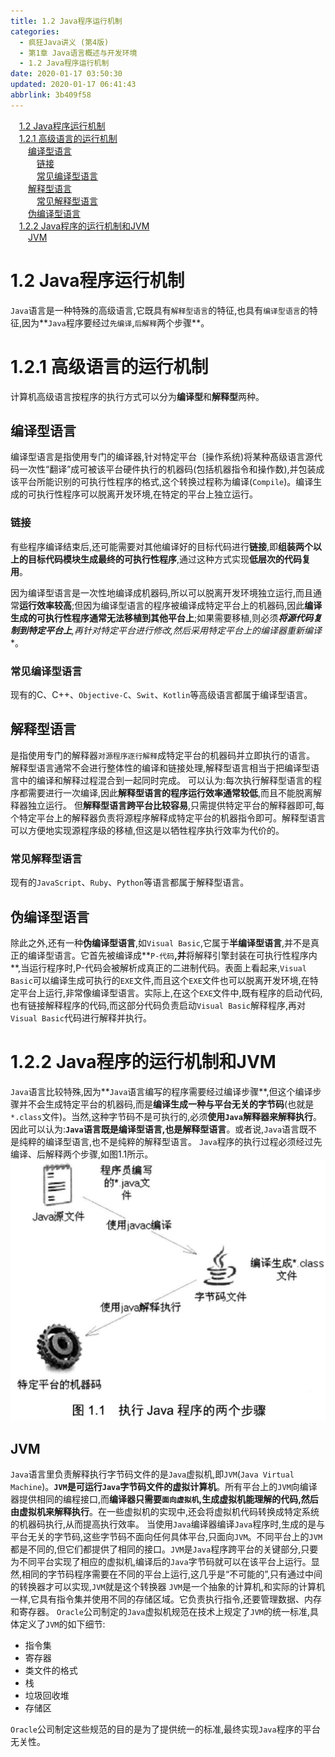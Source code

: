 ```yaml
---
title: 1.2 Java程序运行机制
categories: 
  - 疯狂Java讲义 (第4版)
  - 第1章 Java语言概述与开发环境
  - 1.2 Java程序运行机制
date: 2020-01-17 03:50:30
updated: 2020-01-17 06:41:43
abbrlink: 3b409f58
---
```

<div id='my_toc'><a href="/JavaReadingNotes/3b409f58/#1-2-Java程序运行机制" class="header_1">1.2 Java程序运行机制</a>&nbsp;<br><a href="/JavaReadingNotes/3b409f58/#1-2-1-高级语言的运行机制" class="header_1">1.2.1 高级语言的运行机制</a>&nbsp;<br><a href="/JavaReadingNotes/3b409f58/#编译型语言" class="header_2">编译型语言</a>&nbsp;<br><a href="/JavaReadingNotes/3b409f58/#链接" class="header_3">链接</a>&nbsp;<br><a href="/JavaReadingNotes/3b409f58/#常见编译型语言" class="header_3">常见编译型语言</a>&nbsp;<br><a href="/JavaReadingNotes/3b409f58/#解释型语言" class="header_2">解释型语言</a>&nbsp;<br><a href="/JavaReadingNotes/3b409f58/#常见解释型语言" class="header_3">常见解释型语言</a>&nbsp;<br><a href="/JavaReadingNotes/3b409f58/#伪编译型语言" class="header_2">伪编译型语言</a>&nbsp;<br><a href="/JavaReadingNotes/3b409f58/#1-2-2-Java程序的运行机制和JVM" class="header_1">1.2.2 Java程序的运行机制和JVM</a>&nbsp;<br><a href="/JavaReadingNotes/3b409f58/#JVM" class="header_2">JVM</a>&nbsp;<br></div>
<style>.header_1{margin-left: 1em;}.header_2{margin-left: 2em;}.header_3{margin-left: 3em;}.header_4{margin-left: 4em;}.header_5{margin-left: 5em;}.header_6{margin-left: 6em;}</style>
<!--more-->
<script>if (navigator.platform.search('arm')==-1){document.getElementById('my_toc').style.display = 'none';}var e,p = document.getElementsByTagName('p');while (p.length>0) {e = p[0];e.parentElement.removeChild(e);}</script>

<!--end-->
# 1.2 Java程序运行机制
`Java`语言是一种特殊的高级语言,它既具有`解释型语言`的特征,也具有`编译型语言`的特征,因为**`Java`程序要经过`先编译`,`后解释`两个步骤**。
# 1.2.1 高级语言的运行机制
计算机高级语言按程序的执行方式可以分为**编译型**和**解释型**两种。
## 编译型语言
编译型语言是指使用专门的编译器,针对特定平台〔操作系统)将某种髙级语言源代码一次性“翻译”成可被该平台硬件执行的机器码(包括机器指令和操作数),并包装成该平台所能识别的可执行性程序的格式,这个转换过程称为编译(`Compile`)。编译生成的可执行性程序可以脱离开发环境,在特定的平台上独立运行。
### 链接
有些程序编译结束后,还可能需要对其他编译好的目标代码进行**链接**,即**组装两个以上的目标代码模块生成最终的可执行性程序**,通过这种方式实现**低层次的代码复用**。

因为编译型语言是一次性地编译成机器码,所以可以脱离开发环境独立运行,而且通常**运行效率较高**;但因为编译型语言的程序被编译成特定平台上的机器码,因此**编译生成的可执行性程序通常无法移植到其他平台上**;如果需要移植,则必须***将源代码复制到特定平台上**,再针对特定平台进行修改,然后采用特定平台上的编译器**重新编译**。
### 常见编译型语言
现有的C、C++、`Objective-C`、`Swit`、`Kotlin`等高级语言都属于编译型语言。
## 解释型语言
是指使用专门的解释器`对源程序逐行解释`成特定平台的机器码并立即执行的语言。
解释型语言通常不会进行整体性的编译和链接处理,解释型语言相当于把编译型语言中的编译和解释过程混合到一起同时完成。
可以认为:每次执行解释型语言的程序都需要进行一次编译,因此**解释型语言的程序运行效率通常较低**,而且不能脱离解释器独立运行。
但**解释型语言跨平台比较容易**,只需提供特定平台的解释器即可,每个特定平台上的解释器负责将源程序解释成特定平台的机器指令即可。解释型语言可以方便地实现源程序级的移植,但这是以牺牲程序执行效率为代价的。
### 常见解释型语言
现有的`JavaScript`、`Ruby`、`Python`等语言都属于解释型语言。
## 伪编译型语言
除此之外,还有一种**伪编译型语言**,如`Visual Basic`,它属于**半编译型语言**,并不是真正的编译型语言。它首先被编译成**`P-代码`**,并**将解释引擎封装在可执行性程序内**,当运行程序时,P-代码会被解析成真正的二进制代码。表面上看起来,`Visual Basic`可以编译生成可执行的`EXE`文件,而且这个`EXE`文件也可以脱离开发环境,在特定平台上运行,非常像编译型语言。实际上,在这个`EXE`文件中,既有程序的启动代码,也有链接解释程序的代码,而这部分代码负责启动`Visual Basic`解释程序,再对`Visual Basic`代码进行解释并执行。
# 1.2.2 Java程序的运行机制和JVM
`Java`语言比较特殊,因为**`Java`语言编写的程序需要经过编译步骤**,但这个编译步骤并不会生成特定平台的机器码,而是**编译生成一种与平台无关的字节码**(也就是`*.class`文件)。当然,这种字节码不是可执行的,必须**使用`Java`解释器来解释执行**。因此可以认为:**`Java`语言既是编译型语言,也是解释型语言**。或者说,`Java`语言既不是纯粹的编译型语言,也不是纯粹的解释型语言。
`Java`程序的执行过程必须经过先编译、后解释两个步骤,如图1.1所示。
![这里有一张图片](https://raw.githubusercontent.com/lanlan2017/images/master/CrazyJavaHandout4/Chapter1/1.2.2/1.png)
## JVM
`Java`语言里负责解释执行字节码文件的是`Java`虚拟机,即`JVM`(`Java Virtual Machine`)。**`JVM`是可运行`Java`字节码文件的虚拟计算机**。所有平台上的`JVM`向编译器提供相同的编程接口,而**编译器只需要`面向虚拟机`,生成虚拟机能理解的代码,然后由虚拟机来解释执行**。在一些虚拟机的实现中,还会将虚拟机代码转换成特定系统的机器码执行,从而提高执行效率。
当使用`Java`编译器编译`Java`程序时,生成的是与平台无关的字节码,这些字节码不面向任何具体平台,只面向`JVM`。不同平台上的`JVM`都是不同的,但它们都提供了相同的接口。`JVM`是`Java`程序跨平台的关键部分,只要为不同平台实现了相应的虚拟机,编译后的`Java`字节码就可以在该平台上运行。显然,相同的字节码程序需要在不同的平台上运行,这几乎是“不可能的”,只有通过中间的转换器才可以实现,`JVM`就是这个转换器
`JVM`是一个抽象的计算机,和实际的计算机一样,它具有指令集并使用不同的存储区域。它负责执行指令,还要管理数据、内存和寄存器。
`Oracle`公司制定的`Java`虚拟机规范在技术上规定了`JVM`的统一标准,具体定义了`JVM`的如下细节:
- 指令集
- 寄存器
- 类文件的格式
- 栈
- 垃圾回收堆
- 存储区

`Oracle`公司制定这些规范的目的是为了提供统一的标准,最终实现`Java`程序的平台无关性。

<!-- CrazyJavaHandout4/Chapter1/1.2.2/ -->
